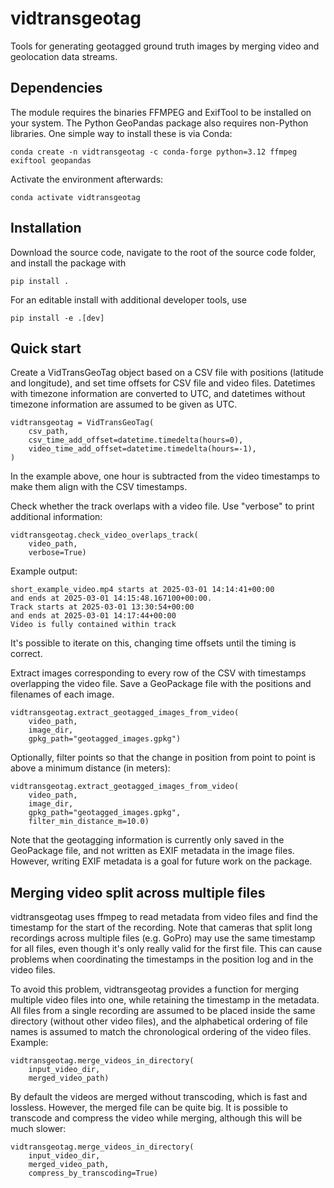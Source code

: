 # vidtransgeotag
Tools for generating geotagged ground truth images by merging video and
geolocation data streams.

## Dependencies
The module requires the binaries FFMPEG and ExifTool to be installed on your system. The
Python GeoPandas package also requires non-Python libraries. One simple way to install
these is via Conda:

    conda create -n vidtransgeotag -c conda-forge python=3.12 ffmpeg exiftool geopandas

Activate the environment afterwards:

    conda activate vidtransgeotag

## Installation
Download the source code, navigate to the root of the source code folder, and install
the package with

    pip install .

For an editable install with additional developer tools, use

    pip install -e .[dev]

## Quick start
Create a VidTransGeoTag object based on a CSV file with positions (latitude and
longitude), and set time offsets for CSV file and video files. Datetimes with timezone
information are converted to UTC, and datetimes without timezone information are assumed
to be given as UTC.

    vidtransgeotag = VidTransGeoTag(
        csv_path,
        csv_time_add_offset=datetime.timedelta(hours=0),
        video_time_add_offset=datetime.timedelta(hours=-1),
    )

In the example above, one hour is subtracted from the video timestamps to make them
align with the CSV timestamps. 

Check whether the track overlaps with a video file. Use "verbose" to print additional
information:

    vidtransgeotag.check_video_overlaps_track(
        video_path, 
        verbose=True)

Example output:

    short_example_video.mp4 starts at 2025-03-01 14:14:41+00:00 
    and ends at 2025-03-01 14:15:48.167100+00:00.
    Track starts at 2025-03-01 13:30:54+00:00 
    and ends at 2025-03-01 14:17:44+00:00
    Video is fully contained within track

It's possible to iterate on this, changing time offsets until the timing is correct. 

Extract images corresponding to every row of the CSV with timestamps overlapping the
video file. Save a GeoPackage file with the positions and filenames of each image.

    vidtransgeotag.extract_geotagged_images_from_video(
        video_path, 
        image_dir, 
        gpkg_path="geotagged_images.gpkg")

Optionally, filter points so that the change in position from point to point is above
a minimum distance (in meters):

    vidtransgeotag.extract_geotagged_images_from_video(
        video_path, 
        image_dir, 
        gpkg_path="geotagged_images.gpkg",
        filter_min_distance_m=10.0)

Note that the geotagging information is currently only saved in the GeoPackage file, and
not written as EXIF metadata in the image files. However, writing EXIF metadata is a
goal for future work on the package. 

## Merging video split across multiple files
vidtransgeotag uses ffmpeg to read metadata from video files and find the timestamp for
the start of the recording. Note that cameras that split long recordings across multiple
files (e.g. GoPro) may use the same timestamp for all files, even though it's only
really valid for the first file. This can cause problems when coordinating the
timestamps in the position log and in the video files. 

To avoid this problem, vidtransgeotag provides a function for merging multiple video
files into one, while retaining the timestamp in the metadata. All files from a single
recording are assumed to be placed inside the same directory (without other video
files), and the alphabetical ordering of file names is assumed to match the
chronological ordering of the video files. Example:

    vidtransgeotag.merge_videos_in_directory(
        input_video_dir, 
        merged_video_path)

By default the videos are merged without transcoding, which is fast and lossless.
However, the merged file can be quite big. It is possible to transcode and compress the
video while merging, although this will be much slower:

    vidtransgeotag.merge_videos_in_directory(
        input_video_dir, 
        merged_video_path,
        compress_by_transcoding=True)


